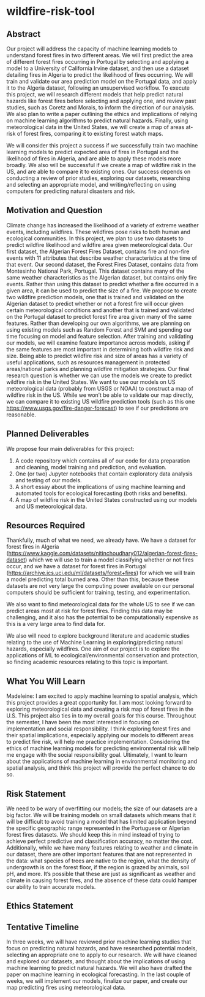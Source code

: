 # wildfire-risk-tool

## Abstract

Our project will address the capacity of machine learning models to understand forest fires in two different areas. We will first predict the area of different forest fires occurring in Portugal by selecting and applying a model to a University of California Irvine dataset, and then use a dataset detailing fires in Algeria to predict the likelihood of fires occurring. We will train and validate our area prediction model on the Portugal data, and apply it to the Algeria dataset, following an unsupervised workflow. To execute this project, we will research different models that help predict natural hazards like forest fires before selecting and applying one, and review past studies, such as Coretz and Morais, to inform the direction of our analysis. We also plan to write a paper outlining the ethics and implications of relying on machine learning algorithms to predict natural hazards. Finally, using meteorological data in the United States, we will create a map of areas at-risk of forest fires, comparing it to existing forest watch maps. 

We will consider this project a success if we successfully train two machine learning models to predict expected area of fires in Portugal and the likelihood of fires in Algeria, and are able to apply these models more broadly. We also will be successful if we create a map of wildfire risk in the US, and are able to compare it to existing ones. Our success depends on conducting a review of prior studies, exploring our datasets, researching and selecting an appropriate model, and writing/reflecting on using computers for predicting natural disasters and risk. 
 

## Motivation and Question
Climate change has increased the likelihood of a variety of extreme weather events, including wildfires. These wildfires pose risks to both human and ecological communities. In this project, we plan to use two datasets to predict wildfire likelihood and wildfire area given meteorological data. Our first dataset, the Algerian Forest Fires Dataset, contains fire and non-fire events with 11 attributes that describe weather characteristics at the time of that event. Our second dataset, the Forest Fires Dataset, contains data from Montesinho National Park, Portugal. This dataset contains many of the same weather characteristics as the Algerian dataset, but contains only fire events. Rather than using this dataset to predict whether a fire occurred in a given area, it can be used to predict the size of a fire. We propose to create two wildfire prediction models, one that is trained and validated on the Algerian dataset to predict whether or not a forest fire will occur given certain meteorological conditions and another that is trained and validated on the Portugal dataset to predict forest fire area given many of the same features. Rather than developing our own algorithms, we are planning on using existing models such as Random Forest and SVM and spending our time focusing on model and feature selection. After training and validating our models, we will examine feature importance across models, asking if the same features are most important in determining both wildfire risk and size. Being able to predict wildfire risk and size of areas has a variety of useful applications, such as resources management in protected areas/national parks and planning wildfire mitigation strategies. Our final research question is whether we can use the models we create to predict wildfire risk in the United States. We want to use our models on US meteorological data (probably from USGS or NOAA) to construct a map of wildfire risk in the US. While we won’t be able to validate our map directly, we can compare it to existing US wildfire prediction tools (such as this one https://www.usgs.gov/fire-danger-forecast) to see if our predictions are reasonable.

## Planned Deliverables
We propose four main deliverables for this project:
1. A code repository which contains all of our code for data preparation and cleaning, model training and prediction, and evaluation.
2. One (or two) Jupyter notebooks that contain exploratory data analysis and testing of our models.
3. A short essay about the implications of using machine learning and automated tools for ecological forecasting (both risks and benefits).
4. A map of wildfire risk in the United States constructed using our models and US meteorological data.


## Resources Required
Thankfully, much of what we need, we already have. We have a dataset for forest fires in Algeria (https://www.kaggle.com/datasets/nitinchoudhary012/algerian-forest-fires-dataset) which we will use to train a model classifying whether or not fires occur, and we have a dataset for forest fires in Portugal (https://archive.ics.uci.edu/ml/datasets/forest+fires) for which we will train a model predicting total burned area. Other than this, because these datasets are not very large the computing power available on our personal computers should be sufficient for training, testing, and experimentation.

We also want to find meteorological data for the whole US to see if we can predict areas most at risk for forest fires. Finding this data may be challenging, and it also has the potential to be computationally expensive as this is a very large area to find data for.

We also will need to explore background literature and academic studies relating to the use of Machine Learning in exploring/predicting natural hazards, especially wildfires. One aim of our project is to explore the applications of ML to ecological/environmental conservation and protection, so finding academic resources relating to this topic is important.


## What You Will Learn


Madeleine: I am excited to apply machine learning to spatial analysis, which this project provides a great opportunity for. I am most looking forward to exploring meteorological data and creating a risk map of forest fires in the U.S. This project also ties in to my overall goals for this course. Throughout the semester, I have been the most interested in focusing on implementation and social responsibility. I think exploring forest fires and their spatial implications, especially applying our models to different areas to predict fire risk, will help me practice implementation. Considering the ethics of machine learning models for predicting environmental risk will help me engage with the social responsibility goal. Ultimately, I want to learn about the applications of machine learning in environmental monitoring and spatial analysis, and think this project will provide the perfect chance to do so. 

## Risk Statement
We need to be wary of overfitting our models; the size of our datasets are a big factor. We will be training models on small datasets which means that it will be difficult to avoid training a model that has limited application beyond the specific geographic range represented in the Portuguese or Algerian forest fires datasets. We should keep this in mind instead of trying to achieve perfect predictive and classification accuracy, no matter the cost. Additionally, while we have many features relating to weather and climate in our dataset, there are other important features that are not represented in the data: what species of trees are native to the region, what the density of undergrowth is on the forest floor, if the region is grazed by animals, soil pH, and more. It’s possible that these are just as significant as weather and climate in causing forest fires, and the absence of these data could hamper our ability to train accurate models.

## Ethics Statement


## Tentative Timeline

In three weeks, we will have reviewed prior machine learning studies that focus on predicting natural hazards, and have researched potential models, selecting an appropriate one to apply to our research. We will have cleaned and explored our datasets, and thought about the implications of using machine learning to predict natural hazards. We will also have drafted the paper on machine learning in ecological forecasting. In the last couple of weeks, we will implement our models, finalize our paper, and create our map predicting fires using meteorological data. 

## 
